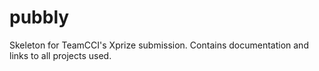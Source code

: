 # pubbly
Skeleton for TeamCCI's Xprize submission. Contains documentation and links to all projects used.
